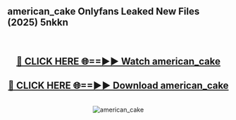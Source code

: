 <h2>american_cake Onlyfans Leaked New Files (2025) 5nkkn</h2>
<br>
<div align="center">
<h2><a href="https://mediafiles.top/american_cake&ref=git" rel="nofollow">🔴 CLICK HERE 🌐==►► Watch american_cake</a></h2>
<h2><a href="https://mediafiles.top/american_cake&ref=git" rel="nofollow">🔴 CLICK HERE 🌐==►► Download american_cake</a></h2>
<br>
<a href="https://mediafiles.top/american_cake&ref=git" rel="nofollow" data-target="animated-image.originalLink"><img src="https://i.ibb.co.com/xMMVF88/686577567.gif" alt="american_cake" style="max-width: 100%; display: inline-block;" data-target="animated-image.originalImage"></a>
</div>
<br>
<br>